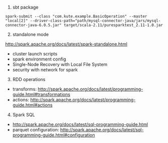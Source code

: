 1. sbt package

```
spark-submit --class "com.kute.example.BasicOperation" --master "local[2]" --driver-class-path="path/mysql-connector-java/jars/mysql-connector-java-6.0.5.jar" target/scala-2.11/puresparktest_2.11-1.0.jar
```

2. standalone mode

http://spark.apache.org/docs/latest/spark-standalone.html

- cluster launch scripts
- spark environment config
- Single-Node Recovery with Local File System
- security with network for spark

3. RDD operations

- transforms: http://spark.apache.org/docs/latest/programming-guide.html#transformations
- actions: http://spark.apache.org/docs/latest/programming-guide.html#actions

4. Spark SQL

- http://spark.apache.org/docs/latest/sql-programming-guide.html
- parquet configuration: http://spark.apache.org/docs/latest/sql-programming-guide.html#configuration

    

